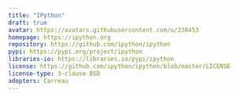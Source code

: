 ```yaml
---
title: "IPython"
draft: true
avatar: https://avatars.githubusercontent.com/u/230453
homepage: https://ipython.org
repository: https://github.com/ipython/ipython
pypi: https://pypi.org/project/ipython
libraries-io: https://libraries.io/pypi/ipython
license: https://github.com/ipython/ipython/blob/master/LICENSE
license-type: 3-clause BSD
adopters: Carreau
---
```

